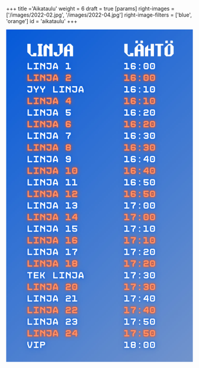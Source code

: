 +++
title ='Aikataulu'
weight = 6
draft = true
[params]
  right-images = ['/images/2022-02.jpg', '/images/2022-04.jpg']
  right-image-filters = ['blue', 'orange']
  id = 'aikataulu'
+++

![Aikataulu](/images/Aikataulu.jpg)
